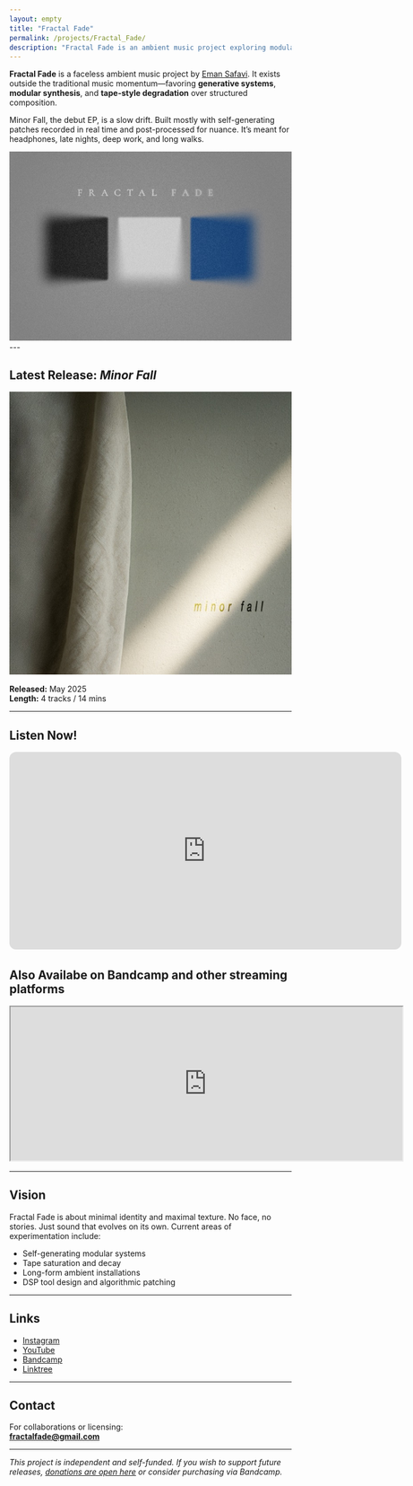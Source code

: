 ```yaml
---
layout: empty
title: "Fractal Fade"
permalink: /projects/Fractal_Fade/
description: "Fractal Fade is an ambient music project exploring modular synthesis, generative composition, and textural disintegration."
---
```




**Fractal Fade** is a faceless ambient music project by [Eman Safavi](https://emansafavi.com). It exists outside the traditional music momentum—favoring **generative systems**, **modular synthesis**, and **tape-style degradation** over structured composition.

Minor Fall, the debut EP, is a slow drift. Built mostly with self-generating patches recorded in real time and post-processed for nuance. It’s meant for headphones, late nights, deep work, and long walks.

<div class="hero-image" > <img src="/assets/images/fractal_fade_banner.jpeg" alt="Fractal_Fade" style="image-align: center"> </div> 
---

## Latest Release: *Minor Fall*

![Minor Fall Cover](../assets/images/minor_fall_cover.jpeg)

**Released:** May 2025  
**Length:** 4 tracks / 14 mins  

---

## Listen Now!

>

<iframe style="border-radius:12px" src="https://open.spotify.com/embed/artist/0O4sSQGfDky11HTKNO9fbq?utm_source=generator" width="700px" height="352" frameBorder="0" allowfullscreen="" allow="autoplay; clipboard-write; encrypted-media; fullscreen; picture-in-picture" loading="lazy"></iframe>

## Also Availabe on Bandcamp and other streaming platforms

<iframe style="border: 0 border-radius:12px; width: 700px; height: 274px;" src="https://bandcamp.com/EmbeddedPlayer/album=3327413038/size=large/bgcol=333333/linkcol=e32c14/artwork=small/transparent=true/" seamless><a href="https://fractalfade.bandcamp.com/album/minor-fall">Minor Fall by Fractal Fade</a></iframe>

---

## Vision

Fractal Fade is about minimal identity and maximal texture. No face, no stories. Just sound that evolves on its own. Current areas of experimentation include:

- Self-generating modular systems
- Tape saturation and decay
- Long-form ambient installations
- DSP tool design and algorithmic patching

---

## Links

- [Instagram](https://instagram.com/fractal_fade)
- [YouTube](https://youtube.com/@FractalFade)
- [Bandcamp](https://fractalfade.bandcamp.com)
- [Linktree](https://linktr.ee/fractalfade)

---

## Contact

For collaborations or licensing:  
**fractalfade@gmail.com**

---

*This project is independent and self-funded. If you wish to support future releases, [donations are open here](https://www.gofundme.com/f/support-fractal-fade-independent-ambient-music) or consider purchasing via Bandcamp.*

